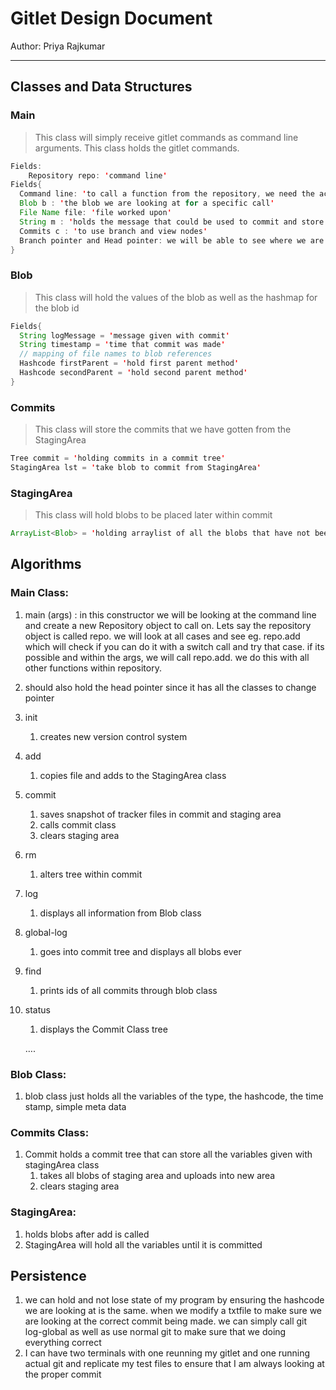 # Gitlet Design Document

Author: Priya Rajkumar

------

## Classes and Data Structures

### Main

> This class will simply receive gitlet commands as command line arguments. This class holds the gitlet commands.

```java
Fields: 
	Repository repo: 'command line'
Fields{ 
  Command line: 'to call a function from the repository, we need the actual command line'
  Blob b : 'the blob we are looking at for a specific call'
  File Name file: 'file worked upon'
  String m : 'holds the message that could be used to commit and store within Blob class'
  Commits c : 'to use branch and view nodes'
  Branch pointer and Head pointer: we will be able to see where we are with these pointers
}
```

### Blob

> This class will hold the values of the blob as well as the hashmap for the blob id

```java
Fields{ 
  String logMessage = 'message given with commit'
  String timestamp = 'time that commit was made'
  // mapping of file names to blob references
  Hashcode firstParent = 'hold first parent method'
  Hashcode secondParent = 'hold second parent method'
}
```



### Commits

> This class will store the commits that we have gotten from the StagingArea

```java
Tree commit = 'holding commits in a commit tree'
StagingArea lst = 'take blob to commit from StagingArea'
```



### StagingArea

> This class will hold blobs to be placed later within commit

```java
ArrayList<Blob> = 'holding arraylist of all the blobs that have not been committed but have been added'
```

## Algorithms

### Main Class:

1. main (args) : in this constructor we will be looking at the command line and create a new Repository object to call on. Lets say the repository object is called repo.  we will look at all cases and see eg. repo.add which will check if you can do it with a switch call and try that case. if its possible and within the args, we will call repo.add. we do this with all other functions within repository.
2. should also hold the head pointer since it has all the classes to change pointer

1. init

    1. creates new version control system

2. add

    1. copies file and adds to the StagingArea class

3. commit

    1. saves snapshot of tracker files in commit and staging area
    2. calls commit class
    3. clears staging area

4. rm

    1. alters tree within commit

5. log

    1. displays all information from Blob class

6. global-log

    1. goes into commit tree and displays all blobs ever

7. find

    1. prints ids of all commits through blob class

8. status

    1. displays the Commit Class tree

   ….

### Blob Class:

1. blob class just holds all the variables of the type, the hashcode, the time stamp, simple meta data



### Commits Class:

1. Commit holds a commit tree that can store all the variables given with stagingArea class
    1. takes all blobs of staging area and uploads into new area
    2. clears staging area

### StagingArea:

1. holds blobs after add is called
2. StagingArea will hold all the variables until it is committed

## Persistence

1. we can hold and not lose state of my program by ensuring the hashcode we are looking at is the same. when we modify a txtfile to make sure we are looking at the correct commit being made. we can simply call git log-global as well as use normal git to make sure that we doing everything correct
2. I can have two terminals with one reunning my gitlet and one running actual git and replicate my test files to ensure that I am always looking at the proper commit











###  